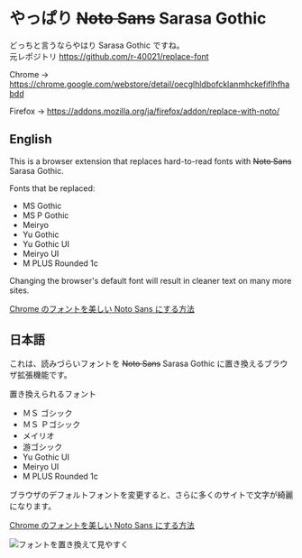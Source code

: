 # やっぱり ~~Noto Sans~~ Sarasa Gothic

どっちと言うならやはり Sarasa Gothic ですね。  
元レポジトリ https://github.com/r-40021/replace-font 


Chrome -> https://chrome.google.com/webstore/detail/oecglhldbofcklanmhckefiflhfhabdd

Firefox -> https://addons.mozilla.org/ja/firefox/addon/replace-with-noto/

## English
This is a browser extension that replaces hard-to-read fonts with ~~Noto Sans~~ Sarasa Gothic.

Fonts that be replaced:

- MS Gothic
- MS P Gothic
- Meiryo
- Yu Gothic
- Yu Gothic UI
- Meiryo UI
- M PLUS Rounded 1c

Changing the browser's default font will result in cleaner text on many more sites.

[Chrome のフォントを美しい Noto Sans にする方法](https://r-40021.github.io/blog/2022-05/font)

## 日本語

これは、読みづらいフォントを ~~Noto Sans~~ Sarasa Gothic に置き換えるブラウザ拡張機能です。

置き換えられるフォント

- ＭＳ ゴシック
- ＭＳ Ｐゴシック
- メイリオ
- 游ゴシック
- Yu Gothic UI
- Meiryo UI
- M PLUS Rounded 1c

ブラウザのデフォルトフォントを変更すると、さらに多くのサイトで文字が綺麗になります。

[Chrome のフォントを美しい Noto Sans にする方法](https://r-40021.github.io/blog/2022-05/font)

![フォントを置き換えて見やすく](https://user-images.githubusercontent.com/75155258/159868921-7dd6896a-19b0-41c9-86c3-8041ec9fe730.png)